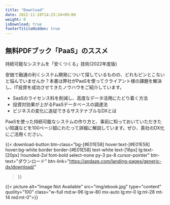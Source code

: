 ```yaml
---
title: "Download"
date: 2022-11-28T14:23:24+09:00
weight: 0
isDownload: true
footerTitileHidden: true
---
```


<div class="flex flex-col md:flex-row md:gap-8 lg:gap-0 max-w-screen-2xl mx-auto">
  <div class="md:w-2/3 lg:w-[560px]">

  <h2 class="text-3xl md:text-2xl lg:text-4xl font-bold mb-4">無料PDFブック「PaaS」のススメ</h2>
  <p class="lg:text-lg font-bold">持続可能なシステムを「安くつくる」技術(2022年度版)</p>
  
  <P class="mt-12">安価で融通の利くシステム開発について探しているものの、どれもピンとこないと悩んでいませんか？本書は弊社がPaaSを使ってクライアント様の課題を解決し、IT投資を成功させてきたノウハウをご紹介しています。</p>

  <ul class="my-8 list-disc ml-6">
    <li class="mb-2">SaaSのライセンス料を削減し、高度なデータ活用にたどり着く方法</li>
    <li class="mb-2">投資対効果が上がるPaaSデータベースの調達法</li>
    <li>ビジネスの変化に追従できるサステナブルなDXとは</li>
  </ul>

  <p>PaaSを使った持続可能なシステムの作り方と、事前に知っておいていただきたい知識などを100ページ超にわたって詳細に解説しています。ぜひ、貴社のDX化にご活用ください。</p>

  {{< download-button
      btn-class="bg-[#E01E58] hover:text-[#E01E58] hover:bg-white border border-[#E01E58] text-white text-[16px] lg:text-[20px] !rounded-2xl font-bold select-none py-3 px-8 cursor-pointer" btn-text="ダウンロード" btn-link="https://andaze.com/landing-pages/generic-dx/download/"
  >}}

  </div>

  {{< picture alt="Image Not Available" src="img/ebook.jpg" type="content" quolity="100" class="w-full md:w-96 lg:w-80 mx-auto lg:mr-0 lg:ml-28 mt-14 md:mt-0">}}
</div>
